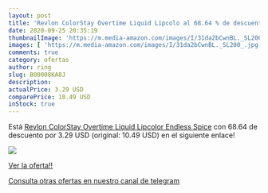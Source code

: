 ```yaml
---
layout: post
title: 'Revlon ColorStay Overtime Liquid Lipcolo al 68.64 % de descuento'
date: 2020-09-25 20:35:19
thumbnailImage: 'https://m.media-amazon.com/images/I/31da2bCwnBL._SL200_.jpg'
images: [ 'https://m.media-amazon.com/images/I/31da2bCwnBL._SL200_.jpg' ]
comments: true
category: ofertas
author: ring
slug: B00008KA8J
description:
actualPrice: 3.29 USD
comparePrice: 10.49 USD
inStock: true
---
```


Está [Revlon ColorStay Overtime Liquid Lipcolor  Endless Spice](https://www.amazon.com/dp/B00008KA8J/?tag=redken08-20) con 68.64 de descuento por 3.29 USD (original: 10.49 USD) en el siguiente enlace!

[![](https://m.media-amazon.com/images/I/31da2bCwnBL._SL200_.jpg)](https://www.amazon.com/dp/B00008KA8J/?tag=redken08-20)

[Ver la oferta!!](https://www.amazon.com/dp/B00008KA8J/?tag=redken08-20)

[Consulta otras ofertas en nuestro canal de telegram](https://t.me/s/ofertas25)

